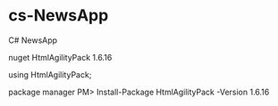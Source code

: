 # cs-NewsApp
C# NewsApp

nuget HtmlAgilityPack 1.6.16

using HtmlAgilityPack;

package manager
PM> Install-Package HtmlAgilityPack -Version 1.6.16
